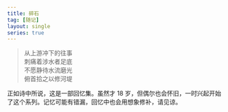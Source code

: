 ```yaml
---
title: 碎石
tag: [随记]
layout: single
series: true
---
```


> 从上游冲下的往事\
> 刺痛着涉水者足底\
> 不愿静待水流磨光\
> 俯首拾之以修河堤

<!-- more -->

正如诗中所说，这是一部回忆集。虽然才 18 岁，但偶尔也会怀旧，一时兴起开始了这个系列。记忆可能有错漏，回忆中也会用想象修补，请见谅。
